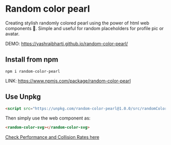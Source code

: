 # Random color pearl 

Creating stylish randomly colored pearl using the power of html web components 🪩. Simple and useful for random placeholders for profile pic or avatar.

DEMO: https://yashrajbharti.github.io/random-color-pearl/   

## Install from npm
  ```
npm i random-color-pearl
```
LINK: https://www.npmjs.com/package/random-color-pearl

## Use Unpkg 
```html
<script src="https://unpkg.com/random-color-pearl@1.0.0/src/randomColorSvg.js"></script>
```

Then simply use the web component as:
```html
<random-color-svg></random-color-svg>
```

[Check Performance and Collision Rates here](https://cybtekk-llp.github.io/Unique-SVG-Generator/)
